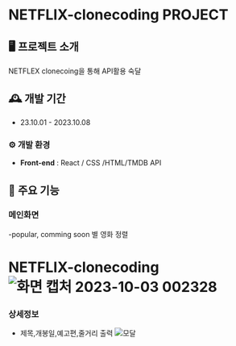 # NETFLIX-clonecoding PROJECT


## 🖥 프로젝트 소개
NETFLEX clonecoing을 통해 API활용 숙달
<br>

## 🕰 개발 기간
* 23.10.01 - 2023.10.08

### ⚙ 개발 환경

- **Front-end** : React / CSS /HTML/TMDB API


## 📌 주요 기능
### 메인화면
-popular, comming soon 별 영화 정렬
# NETFLIX-clonecoding![화면 캡처 2023-10-03 002328](https://github.com/KayGenius/NETFLIX-clonecoding/assets/138184932/4f3a3941-dc31-4477-8be7-d35a4d2e3c62)

### 상세정보
- 제목,개봉일,예고편,줄거리 출력
![모달](https://github.com/KayGenius/NETFLIX-clonecoding/assets/138184932/c424afe6-e90e-430c-a417-c8033bb18b9d)





